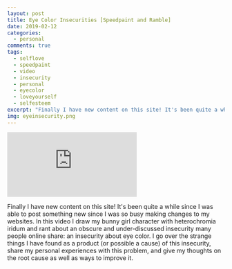 ```yaml
---
layout: post
title: Eye Color Insecurities [Speedpaint and Ramble]
date: 2019-02-12
categories:
  - personal
comments: true
tags:
  - selflove
  - speedpaint
  - video
  - insecurity
  - personal
  - eyecolor
  - loveyourself
  - selfesteem
excerpt: "Finally I have new content on this site! It's been quite a while since I was able to post something new since I was so busy making changes to my websites. In this video I draw my bunny girl character with heterochromia iridum and rant about an obscure and under-discussed insecurity many people online share: an insecurity about eye color. I go over the strange things I have found as a product (or possible a cause) of this insecurity, share my personal experiences with this problem, and give my thoughts on the root cause as well as ways to improve it."
img: eyeinsecurity.png
---
```


<iframe class="video" src="https://www.youtube.com/embed/SOm3-b_HHBE" frameborder="0" allow="accelerometer; autoplay; encrypted-media; gyroscope; picture-in-picture" allowfullscreen></iframe>

<p><first-letter>F</first-letter>inally I have new content on this site! It's been quite a while since I was able to post something new since I was so busy making changes to my websites. In this video I draw my bunny girl character with heterochromia iridum and rant about an obscure and under-discussed insecurity many people online share: an insecurity about eye color. I go over the strange things I have found as a product (or possible a cause) of this insecurity, share my personal experiences with this problem, and give my thoughts on the root cause as well as ways to improve it.</p>


